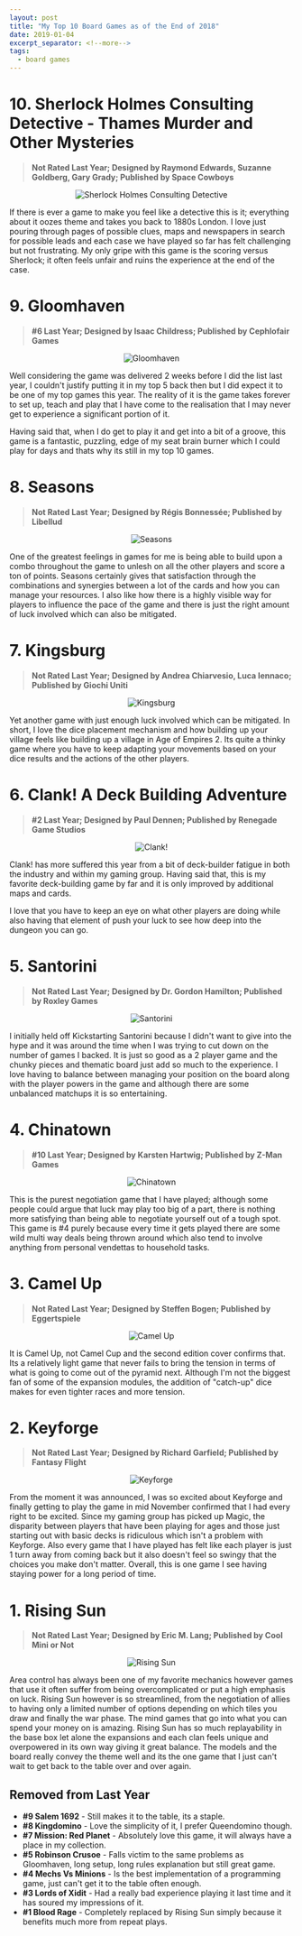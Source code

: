 ```yaml
---
layout: post
title: "My Top 10 Board Games as of the End of 2018"
date: 2019-01-04
excerpt_separator: <!--more-->
tags:
  - board games
---
```


# 10. Sherlock Holmes Consulting Detective - Thames Murder and Other Mysteries

> **Not Rated Last Year; Designed by Raymond Edwards, Suzanne Goldberg, Gary Grady; Published by Space Cowboys**

<center>
    <img src="./10-sherlock.jpg" alt="Sherlock Holmes Consulting Detective"/>
</center>

If there is ever a game to make you feel like a detective this is it; everything about it oozes theme and takes you back to 1880s London. I love just pouring through pages of possible clues, maps and newspapers in search for possible leads and each case we have played so far has felt challenging but not frustrating. My only gripe with this game is the scoring versus Sherlock; it often feels unfair and ruins the experience at the end of the case.

# 9. Gloomhaven

> **#6 Last Year; Designed by Isaac Childress; Published by Cephlofair Games**

<center>
    <img src="./9-gloomhaven.jpg" alt="Gloomhaven"/>
</center>

Well considering the game was delivered 2 weeks before I did the list last year, I couldn't justify putting it in my top 5 back then but I did expect it to be one of my top games this year. The reality of it is the game takes forever to set up, teach and play that I have come to the realisation that I may never get to experience a significant portion of it.

Having said that, when I do get to play it and get into a bit of a groove, this game is a fantastic, puzzling, edge of my seat brain burner which I could play for days and thats why its still in my top 10 games.

# 8. Seasons

> **Not Rated Last Year; Designed by Régis Bonnessée; Published by Libellud**

<center>
    <img src="./8-seasons.jpg" alt="Seasons"/>
</center>

One of the greatest feelings in games for me is being able to build upon a combo throughout the game to unlesh on all the other players and score a ton of points. Seasons certainly gives that satisfaction through the combinations and synergies between a lot of the cards and how you can manage your resources. I also like how there is a highly visible way for players to influence the pace of the game and there is just the right amount of luck involved which can also be mitigated.

# 7. Kingsburg

> **Not Rated Last Year; Designed by Andrea Chiarvesio, Luca Iennaco; Published by Giochi Uniti**

<center>
    <img src="./7-kingsburg.jpg" alt="Kingsburg"/>
</center>

Yet another game with just enough luck involved which can be mitigated. In short, I love the dice placement mechanism and how building up your village feels like building up a village in Age of Empires 2. Its quite a thinky game where you have to keep adapting your movements based on your dice results and the actions of the other players.

# 6. Clank! A Deck Building Adventure

> **#2 Last Year; Designed by Paul Dennen; Published by Renegade Game Studios**

<center>
    <img src="./6-clank.jpg" alt="Clank!"/>
</center>

Clank! has more suffered this year from a bit of deck-builder fatigue in both the industry and within my gaming group. Having said that, this is my favorite deck-building game by far and it is only improved by additional maps and cards.

I love that you have to keep an eye on what other players are doing while also having that element of push your luck to see how deep into the dungeon you can go.

# 5. Santorini

> **Not Rated Last Year; Designed by Dr. Gordon Hamilton; Published by Roxley Games**

<center>
    <img src="./5-santorini.png" alt="Santorini"/>
</center>

I initially held off Kickstarting Santorini because I didn't want to give into the hype and it was around the time when I was trying to cut down on the number of games I backed. It is just so good as a 2 player game and the chunky pieces and thematic board just add so much to the experience. I love having to balance between managing your position on the board along with the player powers in the game and although there are some unbalanced matchups it is so entertaining.

# 4. Chinatown

> **#10 Last Year; Designed by Karsten Hartwig; Published by Z-Man Games**

<center>
    <img src="./4-chinatown.png" alt="Chinatown"/>
</center>

This is the purest negotiation game that I have played; although some people could argue that luck may play too big of a part, there is nothing more satisfying than being able to negotiate yourself out of a tough spot. This game is #4 purely because every time it gets played there are some wild multi way deals being thrown around which also tend to involve anything from personal vendettas to household tasks.

# 3. Camel Up

> **Not Rated Last Year; Designed by Steffen Bogen; Published by Eggertspiele**

<center>
    <img src="./3-camel-up.png" alt="Camel Up"/>
</center>

It is Camel Up, not Camel Cup and the second edition cover confirms that. Its a relatively light game that never fails to bring the tension in terms of what is going to come out of the pyramid next. Although I'm not the biggest fan of some of the expansion modules, the addition of "catch-up" dice makes for even tighter races and more tension.

# 2. Keyforge

> **Not Rated Last Year; Designed by Richard Garfield; Published by Fantasy Flight**

<center>
    <img src="./2-keyforge.jpg" alt="Keyforge"/>
</center>

From the moment it was announced, I was so excited about Keyforge and finally getting to play the game in mid November confirmed that I had every right to be excited. Since my gaming group has picked up Magic, the disparity between players that have been playing for ages and those just starting out with basic decks is ridiculous which isn't a problem with Keyforge. Also every game that I have played has felt like each player is just 1 turn away from coming back but it also doesn't feel so swingy that the choices you make don't matter. Overall, this is one game I see having staying power for a long period of time.

# 1. Rising Sun

> **Not Rated Last Year; Designed by Eric M. Lang; Published by Cool Mini or Not**

<center>
    <img src="./1-rising-sun.jpg" alt="Rising Sun"/>
</center>

Area control has always been one of my favorite mechanics however games that use it often suffer from being overcomplicated or put a high emphasis on luck. Rising Sun however is so streamlined, from the negotiation of allies to having only a limited number of options depending on which tiles you draw and finally the war phase. The mind games that go into what you can spend your money on is amazing. Rising Sun has so much replayability in the base box let alone the expansions and each clan feels unique and overpowered in its own way giving it great balance. The models and the board really convey the theme well and its the one game that I just can't wait to get back to the table over and over again.

## Removed from Last Year

- **#9 Salem 1692** - Still makes it to the table, its a staple.
- **#8 Kingdomino** - Love the simplicity of it, I prefer Queendomino though.
- **#7 Mission: Red Planet** - Absolutely love this game, it will always have a place in my collection.
- **#5 Robinson Crusoe** - Falls victim to the same problems as Gloomhaven, long setup, long rules explanation but still great game.
- **#4 Mechs Vs Minions** - Is the best implementation of a programming game, just can't get it to the table often enough.
- **#3 Lords of Xidit** - Had a really bad experience playing it last time and it has soured my impressions of it.
- **#1 Blood Rage** - Completely replaced by Rising Sun simply because it benefits much more from repeat plays.
